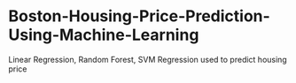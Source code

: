 # Boston-Housing-Price-Prediction-Using-Machine-Learning
Linear Regression, Random Forest, SVM Regression used to predict housing price
